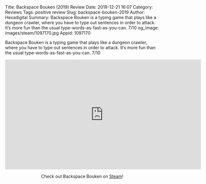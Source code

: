 Title: Backspace Bouken (2019) Review
Date: 2019-12-21 16:07
Category: Reviews
Tags: positive review
Slug: backspace-bouken-2019
Author: Hexadigital
Summary: Backspace Bouken is a typing game that plays like a dungeon crawler, where you have to type out sentences in order to attack. It’s more fun than the usual type-words-as-fast-as-you-can. 7/10
og_image: images/steam/1097170.jpg
Appid: 1097170

Backspace Bouken is a typing game that plays like a dungeon crawler, where you have to type out sentences in order to attack. It’s more fun than the usual type-words-as-fast-as-you-can. 7/10

<center><iframe src="https://www.youtube.com/embed/Sm9W8D-tOzA?feature=oembed" allow="accelerometer; autoplay; encrypted-media; gyroscope; picture-in-picture" width="640" height="360" frameborder="0"></iframe>

Check out Backspace Bouken on [Steam](https://store.steampowered.com/app/1097170/?curator_clanid=34633900)!</center>
